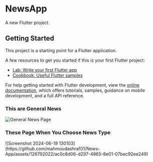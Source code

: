 # NewsApp

A new Flutter project.

## Getting Started

This project is a starting point for a Flutter application.

A few resources to get you started if this is your first Flutter project:

- [Lab: Write your first Flutter app](https://docs.flutter.dev/get-started/codelab)
- [Cookbook: Useful Flutter samples](https://docs.flutter.dev/cookbook)

For help getting started with Flutter development, view the
[online documentation](https://docs.flutter.dev/), which offers tutorials,
samples, guidance on mobile development, and a full API reference.

<div>
  <h3>This are General News</h3>
  
  <img src="https://github.com/mahmoudashraf01/News-App/assets/126792022/9aa58db7-1be2-414b-99af-724ee44b2621" alt="General News Page">
</div>

<div>  
  <h3>These Page When You Choose News Type</h3>
  ![Screenshot 2024-06-19 130103](https://github.com/mahmoudashraf01/News-App/assets/126792022/ac0c8d06-d297-4865-8e01-07bec92ee249)
</div>  
